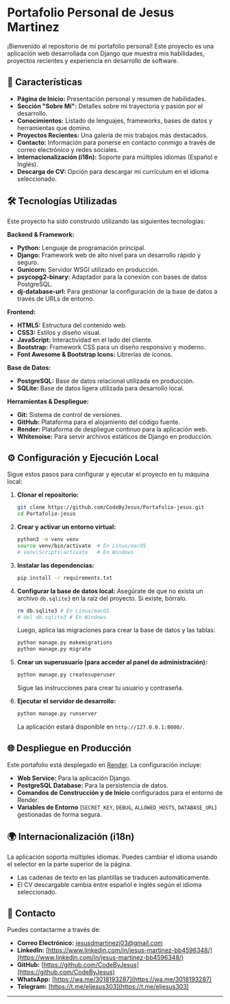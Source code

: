 # Portafolio Personal de Jesus Martinez

¡Bienvenido al repositorio de mi portafolio personal! Este proyecto es una aplicación web desarrollada con Django que muestra mis habilidades, proyectos recientes y experiencia en desarrollo de software.

## 🚀 Características

*   **Página de Inicio:** Presentación personal y resumen de habilidades.
*   **Sección "Sobre Mí":** Detalles sobre mi trayectoria y pasión por el desarrollo.
*   **Conocimientos:** Listado de lenguajes, frameworks, bases de datos y herramientas que domino.
*   **Proyectos Recientes:** Una galería de mis trabajos más destacados.
*   **Contacto:** Información para ponerse en contacto conmigo a través de correo electrónico y redes sociales.
*   **Internacionalización (i18n):** Soporte para múltiples idiomas (Español e Inglés).
*   **Descarga de CV:** Opción para descargar mi currículum en el idioma seleccionado.

## 🛠️ Tecnologías Utilizadas

Este proyecto ha sido construido utilizando las siguientes tecnologías:

**Backend & Framework:**
*   **Python:** Lenguaje de programación principal.
*   **Django:** Framework web de alto nivel para un desarrollo rápido y seguro.
*   **Gunicorn:** Servidor WSGI utilizado en producción.
*   **psycopg2-binary:** Adaptador para la conexión con bases de datos PostgreSQL.
*   **dj-database-url:** Para gestionar la configuración de la base de datos a través de URLs de entorno.

**Frontend:**
*   **HTML5:** Estructura del contenido web.
*   **CSS3:** Estilos y diseño visual.
*   **JavaScript:** Interactividad en el lado del cliente.
*   **Bootstrap:** Framework CSS para un diseño responsivo y moderno.
*   **Font Awesome & Bootstrap Icons:** Librerías de iconos.

**Base de Datos:**
*   **PostgreSQL:** Base de datos relacional utilizada en producción.
*   **SQLite:** Base de datos ligera utilizada para desarrollo local.

**Herramientas & Despliegue:**
*   **Git:** Sistema de control de versiones.
*   **GitHub:** Plataforma para el alojamiento del código fuente.
*   **Render:** Plataforma de despliegue continuo para la aplicación web.
*   **Whitenoise:** Para servir archivos estáticos de Django en producción.

## ⚙️ Configuración y Ejecución Local

Sigue estos pasos para configurar y ejecutar el proyecto en tu máquina local:

1.  **Clonar el repositorio:**
    ```bash
    git clone https://github.com/CodeByJesus/Portafolio-jesus.git
    cd Portafolio-jesus
    ```

2.  **Crear y activar un entorno virtual:**
    ```bash
    python3 -m venv venv
    source venv/bin/activate  # En Linux/macOS
    # venv\Scripts\activate   # En Windows
    ```

3.  **Instalar las dependencias:**
    ```bash
    pip install -r requirements.txt
    ```

4.  **Configurar la base de datos local:**
    Asegúrate de que no exista un archivo `db.sqlite3` en la raíz del proyecto. Si existe, bórralo.
    ```bash
    rm db.sqlite3 # En Linux/macOS
    # del db.sqlite3 # En Windows
    ```
    Luego, aplica las migraciones para crear la base de datos y las tablas:
    ```bash
    python manage.py makemigrations
    python manage.py migrate
    ```

5.  **Crear un superusuario (para acceder al panel de administración):**
    ```bash
    python manage.py createsuperuser
    ```
    Sigue las instrucciones para crear tu usuario y contraseña.

6.  **Ejecutar el servidor de desarrollo:**
    ```bash
    python manage.py runserver
    ```
    La aplicación estará disponible en `http://127.0.0.1:8000/`.

## 🌐 Despliegue en Producción

Este portafolio está desplegado en [Render](https://render.com/). La configuración incluye:
*   **Web Service:** Para la aplicación Django.
*   **PostgreSQL Database:** Para la persistencia de datos.
*   **Comandos de Construcción y de Inicio** configurados para el entorno de Render.
*   **Variables de Entorno** (`SECRET_KEY`, `DEBUG`, `ALLOWED_HOSTS`, `DATABASE_URL`) gestionadas de forma segura.

## 🌍 Internacionalización (i18n)

La aplicación soporta múltiples idiomas. Puedes cambiar el idioma usando el selector en la parte superior de la página.
*   Las cadenas de texto en las plantillas se traducen automáticamente.
*   El CV descargable cambia entre español e inglés según el idioma seleccionado.

## 📧 Contacto

Puedes contactarme a través de:
*   **Correo Electrónico:** [jesusdmartinezj03@gmail.com](mailto:jesusdmartinezj03@gmail.com)
*   **LinkedIn:** [https://www.linkedin.com/in/jesus-martinez-bb4596348/](https://www.linkedin.com/in/jesus-martinez-bb4596348/)
*   **GitHub:** [https://github.com/CodeByJesus](https://github.com/CodeByJesus)
*   **WhatsApp:** [https://wa.me/3018193287](https://wa.me/3018193287)
*   **Telegram:** [https://t.me/eljesus303](https://t.me/eljesus303)

---
